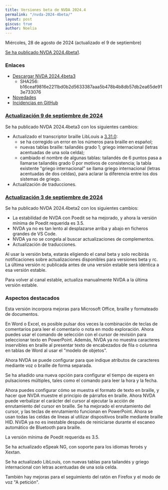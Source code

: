 ```yaml
---
title: Versiones beta de NVDA 2024.4
permalink: "/nvda-2024-4beta/"
layout: post
giscus: true
author: Noelia
---
```


<footer>Miércoles, 28 de agosto de 2024 (actualizado el 9 de septiembre)</footer>

[Se ha publicado NVDA 2024.4beta1](https://www.nvaccess.org/post/nvda-2024-4beta1).

### Enlaces

- [Descargar NVDA 2024.4beta3](https://www.nvaccess.org/files/nvda/releases/2024.4beta3/nvda_2024.4beta3.exe)
  - SHA256: b16ceaf9816e2211bd0b2d5633387aaa5b478b4b8db57db2ea65de913e733076
- [Novedades](https://www.nvaccess.org/files/nvda/releases/2024.4beta3/documentation/es/changes.html)
- [Incidencias en GitHub](https://github.com/nvaccess/nvda/issues)

### [Actualización 9 de septiembre de 2024](https://www.nvaccess.org/post/nvda-2024-4beta3)

Se ha publicado NVDA 2024.4beta3 con los siguientes cambios:

- Actualizado el transcriptor braille LibLouis a [3.31.0](https://github.com/liblouis/liblouis/releases/tag/v3.31.0):
  - se ha corregido un error en los números para braille en español;
  - nuevas tablas braille: tailandés grado 1; griego internacional (letras acentuadas de una sola celda);
  - cambiado el nombre de algunas tablas: tailandés de 6 puntos pasa a llamarse tailandés grado 0 por motivos de consistencia; la tabla existente "griego internacional" se llama griego internacional (letras acentuadas de dos celdas), para aclarar la diferencia entre los dos sistemas de griego.
- Actualización de traducciones.

### [Actualización 3 de septiembre de 2024](https://www.nvaccess.org/post/nvda-2024-4beta2)

Se ha publicado NVDA 2024.4beta2 con los siguientes cambios:

- La estabilidad de NVDA con Poedit se ha mejorado, y ahora la versión mínima de Poedit requerida es 3.5.
- NVDA ya no es tan lento al desplazarse arriba y abajo en ficheros grandes de VS Code.
- NVDA ya no se congela al buscar actualizaciones de complementos.
- Actualización de traducciones.

Al usar la versión beta, estarás eligiendo el canal beta y solo recibirás notificaciones sobre actualizaciones disponibles para versiones beta y rc. La última versión rc publicada antes de una versión estable será idéntica a esa versión estable.

Para volver al canal estable, actualiza manualmente NVDA a la última versión estable.

### Aspectos destacados

Esta versión incorpora mejoras para Microsoft Office, braille y formateado de documentos.

En Word o Excel, es posible pulsar dos veces la combinación de teclas de comentarios para leer el comentario o nota en modo exploración. Ahora puedes usar el comando de selección con el cursor de revisión para seleccionar texto en PowerPoint. Además, NVDA ya no muestra caracteres inservibles en braille al presentar texto de encabezados de fila o columna en tablas de Word al usar el "modelo de objetos".

Ahora NVDA se puede configurar para que indique atributos de caracteres mediante voz o braille de forma separada.

Se ha añadido una nueva opción para configurar el tiempo de espera en pulsaciones múltiples, tales como el comando para leer la hora y la fecha.

Ahora puedes configurar cómo se muestra el formato de texto en braille, y hacer que NVDA muestre el principio de párrafos en braille. Ahora NVDA puede verbalizar el carácter del cursor al ejecutar la acción de enrutamiento del cursor en braille. Se ha mejorado el enrutamiento del cursor, y las teclas de enrutamiento funcionan en PowerPoint. Ahora se usan todas las celdas de líneas al utilizar dispositivos braille mediante braille HID. NVDA ya no es inestable después de reiniciarse durante el escaneo automático de Bluetooth para braille.

La versión mínima de Poedit requerida es 3.5.

Se ha actualizado eSpeak NG, con soporte para los idiomas feroés y Xextan.

Se ha actualizado LibLouis, con nuevas tablas para tailandés y griego internacional con letras acentuadas de una sola celda.

También hay mejoras para el seguimiento del ratón en Firefox y el modo de voz "A petición".
